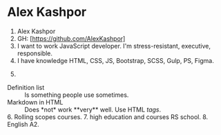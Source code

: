# Alex Kashpor
1. Alex Kashpor
2. GH: [https://github.com/AlexKashpor]
3. I want to work JavaScript developer. I'm stress-resistant, executive, responsible.
4. I have knowledge HTML, CSS, JS, Bootstrap, SCSS, Gulp, PS, Figma.
5. <dl>
  <dt>Definition list</dt>
  <dd>Is something people use sometimes.</dd>

  <dt>Markdown in HTML</dt>
  <dd>Does *not* work **very** well. Use HTML <em>tags</em>.</dd>
</dl>
6. Rolling scopes courses.
7. high education and courses RS school.
8. English A2.
